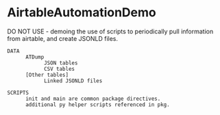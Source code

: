 # AirtableAutomationDemo
DO NOT USE - demoing the use of scripts to periodically pull information from airtable, and create JSONLD files. 


```
DATA
      ATDump
            JSON tables
            CSV tables
      [Other tables]
            Linked JSONLD files

SCRIPTS
      init and main are common package directives.
      additional py helper scripts referenced in pkg.

```
